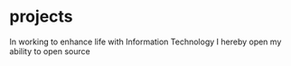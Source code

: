 # projects
In working to enhance life with Information Technology I hereby open my ability to open source
